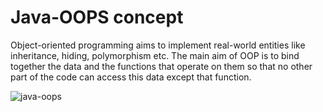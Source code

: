 # Java-OOPS concept
Object-oriented programming aims to implement real-world entities like inheritance, hiding, polymorphism etc. The main aim of OOP is to bind together the data and the functions that operate on them so that no other part of the code can access this data except that function.





![java-oops](https://github.com/akshayaachu5169/Project8-Java-OOPSTest/assets/112376913/65c248bb-3bff-43b4-bc3b-bf662ccc232b)
